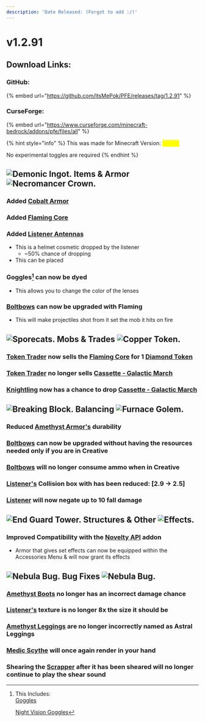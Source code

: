 ```yaml
---
description: 'Date Released: (Forgot to add :/)'
---
```


# v1.2.91

## Download Links:

### GitHub:

{% embed url="https://github.com/ItsMePok/PFE/releases/tag/1.2.91" %}

### CurseForge:

{% embed url="https://www.curseforge.com/minecraft-bedrock/addons/pfe/files/all" %}

{% hint style="info" %}
This was made for Minecraft Version: <mark style="color:yellow;">1.21.70</mark>

No experimental toggles are required
{% endhint %}

## <img src="https://github.com/user-attachments/assets/2332c89f-38d6-4a08-944a-9421758259aa" alt="Demonic Ingot." data-size="line"> **Items & Armor** <img src="https://github.com/user-attachments/assets/f4ee359f-7a23-44ba-8981-6c5bbdac1725" alt="Necromancer Crown." data-size="line">

### Added [Cobalt Armor](../../armor/full-armor-sets/cobalt-armor.md)

### Added [Flaming Core](../../items/cores/flaming-core.md)

### Added [Listener Antennas](../../armor/cosmetics/helmet-cosmetics/listener-antennas.md)

* This is a helmet cosmetic dropped by the listener
  * \~50% chance of dropping
* This can be placed

### Goggles[^1] can now be dyed

* This allows you to change the color of the lenses

### [Boltbows](../../weapons/boltbows/) can now be upgraded with Flaming

* This will make projectiles shot from it set the mob it hits on fire

## <img src="https://github.com/user-attachments/assets/15ba3571-0d2f-4161-ab74-d551529a8cc2" alt="Sporecats." data-size="line"> **Mobs & Trades** <img src="https://github.com/user-attachments/assets/71902e4d-6d22-40b3-ba69-69b5b348f73e" alt="Copper Token." data-size="line">

### [Token Trader](../../mobs/traders/token-trader.md) now sells the [Flaming Core](../../items/cores/flaming-core.md) for 1 [Diamond Token](../../items/currency/tokens/diamond-token.md)

### [Token Trader](../../mobs/traders/token-trader.md) no longer sells [Cassette - Galactic March](../../items/cassettes/pfe-music-cassettes/galactic-march.md)

### [Knightling](../../mobs/bosses/knightling.md) now has a chance to drop [Cassette - Galactic March](../../items/cassettes/pfe-music-cassettes/galactic-march.md)

## <img src="https://github.com/user-attachments/assets/d1e653c0-4330-48e7-afc4-19c7eb52cb95" alt="Breaking Block." data-size="line"> **Balancing** <img src="https://github.com/user-attachments/assets/928dc5bb-5e1a-4c1d-a92c-309b8e397a9a" alt="Furnace Golem." data-size="line">

### Reduced [Amethyst Armor's](../../armor/full-armor-sets/amethyst-armor.md) durability

### [Boltbows](../../weapons/boltbows/) can now be upgraded without having the resources needed only if you are in Creative

### [Boltbows](../../weapons/boltbows/) will no longer consume ammo when in Creative

### [Listener's](../../mobs/bosses/the-listener.md) Collision box with has been reduced: \[2.9 → 2.5]

### [Listener](../../mobs/bosses/the-listener.md) will now negate up to 10 fall damage

## <img src="https://github.com/user-attachments/assets/5343169a-ca09-4e79-b623-7efddc0a2fac" alt="End Guard Tower." data-size="line"> Structures & Other <img src="https://github.com/user-attachments/assets/53329be8-f7e5-4c01-b7e4-a27b567c7998" alt="Effects." data-size="line">

### Improved Compatibility with the [Novelty API](https://www.curseforge.com/minecraft-bedrock/addons/novelty) addon

* Armor that gives set effects can now be equipped within the Accessories Menu & will now grant its effects

## <img src="https://github.com/user-attachments/assets/67865697-1f10-48c2-a6fa-f8f0709bea94" alt="Nebula Bug." data-size="line"> **Bug Fixes**  <img src="https://github.com/user-attachments/assets/67865697-1f10-48c2-a6fa-f8f0709bea94" alt="Nebula Bug." data-size="line">

### [Amethyst Boots](../../armor/full-armor-sets/amethyst-armor.md#amethyst-boots) no longer has an incorrect damage chance

### [Listener's](../../mobs/bosses/the-listener.md) texture is no longer 8x the size it should be

### [Amethyst Leggings](../../armor/full-armor-sets/amethyst-armor.md#amethyst-leggings) are no longer incorrectly named as Astral Leggings

### [Medic Scythe](../../weapons/scythes/medic-scythe.md) will once again render in your hand

### Shearing the [Scrapper](../../mobs/traders/scrapper.md) after it has been sheared will no longer continue to play the shear sound

[^1]: This Includes:\
    [Goggles](../../armor/cosmetics/helmet-cosmetics/goggles.md)

    [Night Vision Goggles](../../armor/cosmetics/offhand-cosmetics/night-vision-goggles.md)
